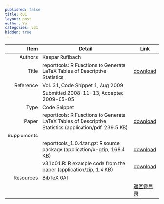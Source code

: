 ```yaml
---
published: false
title: c01
layout: post
author: Yu
categories: v31
hidden: true
---
```


| Item | Detail | Link |
|---:|---|---|
| Authors | Kaspar Rufibach| |
| Title |reporttools: R Functions to Generate LaTeX Tables of Descriptive Statistics | [download](http://www.jstatsoft.org/v31/c01/paper) |
| Reference |Vol. 31, Code Snippet 1, Aug 2009 | |
| | Submitted 2008-11-13, Accepted 2009-05-05| | 
| Type | Code Snippet| |
| Paper | reporttools: R Functions to Generate LaTeX Tables of Descriptive Statistics  (application/pdf, 239.5 KB)| [download](http://www.jstatsoft.org/v31/c01/paper) |
| Supplements | | |
| |reporttools_1.0.4.tar.gz: R source package  (application/x-gzip, 168.4 KB)|  [download](http://www.jstatsoft.org/v31/c01/supp/1) |
| |v31c01.R: R example code from the paper  (application/zip, 1.4 KB)|  [download](http://www.jstatsoft.org/v31/c01/supp/2) |
| Resources | [BibTeX](http://www.jstatsoft.org/v31/c01/bibtex) [OAI](http://www.jstatsoft.org/oai?verb=GetRecord&identifier=oai.jstatsoft/v31/c01&prefix=oai_dc)| |
| |  | [返回卷目录]({{site.baseurl}}/volume/v31.html) |